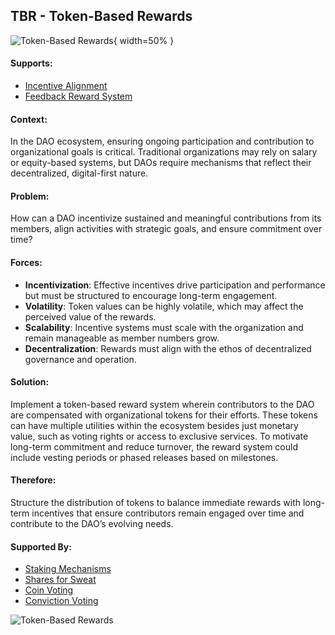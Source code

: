 ## TBR - Token-Based Rewards

![Token-Based Rewards](output/illustrations/token_based_rewards.png){ width=50% }

#### Supports:
* [Incentive Alignment](/patterns/incentive_alignment.html)
* [Feedback Reward System](/patterns/feedback_reward_system.html)

#### Context:
In the DAO ecosystem, ensuring ongoing participation and contribution to organizational goals is critical. Traditional organizations may rely on salary or equity-based systems, but DAOs require mechanisms that reflect their decentralized, digital-first nature.

#### Problem:
How can a DAO incentivize sustained and meaningful contributions from its members, align activities with strategic goals, and ensure commitment over time?

#### Forces:

- **Incentivization**: Effective incentives drive participation and performance but must be structured to encourage long-term engagement.
- **Volatility**: Token values can be highly volatile, which may affect the perceived value of the rewards.
- **Scalability**: Incentive systems must scale with the organization and remain manageable as member numbers grow.
- **Decentralization**: Rewards must align with the ethos of decentralized governance and operation.

#### Solution:
Implement a token-based reward system wherein contributors to the DAO are compensated with organizational tokens for their efforts. These tokens can have multiple utilities within the ecosystem besides just monetary value, such as voting rights or access to exclusive services. To motivate long-term commitment and reduce turnover, the reward system could include vesting periods or phased releases based on milestones.

#### Therefore:
Structure the distribution of tokens to balance immediate rewards with long-term incentives that ensure contributors remain engaged over time and contribute to the DAO’s evolving needs.

#### Supported By:
* [Staking Mechanisms](/patterns/staking_mechanisms.html)
* [Shares for Sweat](/patterns/shares_for_sweat.html)
* [Coin Voting](/patterns/coin_voting.html)
* [Conviction Voting](/patterns/conviction_voting.html)


![Token-Based Rewards](output/token_based_rewards_specific_graph.png)